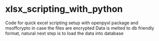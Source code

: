 # xlsx_scripting_with_python
Code for quick excel scripting setup with openpyxl package and msoffcrypto in case the files are encrypted
Data is melted to db friendly format, natural next step is to load the data into database
